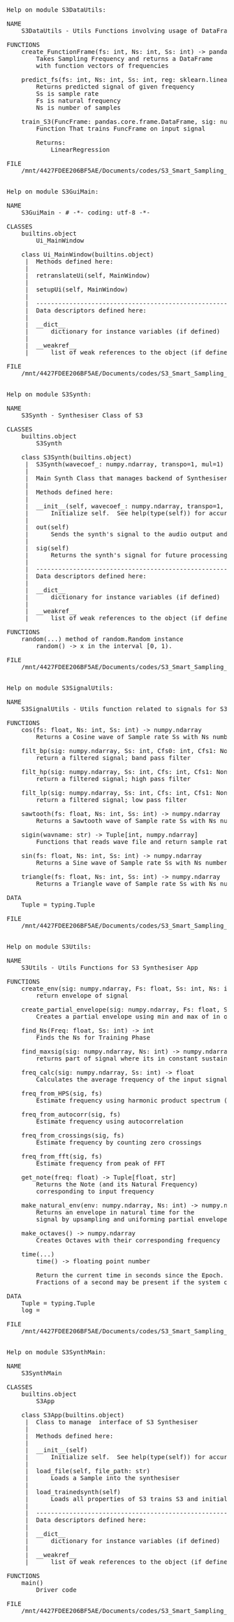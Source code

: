 <pre>
Help on module S3DataUtils:

NAME
    S3DataUtils - Utils Functions involving usage of DataFrame

FUNCTIONS
    create_FunctionFrame(fs: int, Ns: int, Ss: int) -> pandas.core.frame.DataFrame
        Takes Sampling Frequency and returns a DataFrame
        with function vectors of frequencies
    
    predict_fs(fs: int, Ns: int, Ss: int, reg: sklearn.linear_model.base.LinearRegression) -> numpy.ndarray
        Returns predicted signal of given frequency
        Ss is sample rate
        Fs is natural frequency
        Ns is number of samples
    
    train_S3(FuncFrame: pandas.core.frame.DataFrame, sig: numpy.ndarray) -> sklearn.linear_model.base.LinearRegression
        Function That trains FuncFrame on input signal
        
        Returns:
            LinearRegression

FILE
    /mnt/4427FDEE206BF5AE/Documents/codes/S3_Smart_Sampling_Synthesiser/S3DataUtils.py


Help on module S3GuiMain:

NAME
    S3GuiMain - # -*- coding: utf-8 -*-

CLASSES
    builtins.object
        Ui_MainWindow
    
    class Ui_MainWindow(builtins.object)
     |  Methods defined here:
     |  
     |  retranslateUi(self, MainWindow)
     |  
     |  setupUi(self, MainWindow)
     |  
     |  ----------------------------------------------------------------------
     |  Data descriptors defined here:
     |  
     |  __dict__
     |      dictionary for instance variables (if defined)
     |  
     |  __weakref__
     |      list of weak references to the object (if defined)

FILE
    /mnt/4427FDEE206BF5AE/Documents/codes/S3_Smart_Sampling_Synthesiser/S3GuiMain.py


Help on module S3Synth:

NAME
    S3Synth - Synthesiser Class of S3

CLASSES
    builtins.object
        S3Synth
    
    class S3Synth(builtins.object)
     |  S3Synth(wavecoef_: numpy.ndarray, transpo=1, mul=1)
     |  
     |  Main Synth Class that manages backend of Synthesiser
     |  
     |  Methods defined here:
     |  
     |  __init__(self, wavecoef_: numpy.ndarray, transpo=1, mul=1)
     |      Initialize self.  See help(type(self)) for accurate signature.
     |  
     |  out(self)
     |      Sends the synth's signal to the audio output and return the object itself.
     |  
     |  sig(self)
     |      Returns the synth's signal for future processing.
     |  
     |  ----------------------------------------------------------------------
     |  Data descriptors defined here:
     |  
     |  __dict__
     |      dictionary for instance variables (if defined)
     |  
     |  __weakref__
     |      list of weak references to the object (if defined)

FUNCTIONS
    random(...) method of random.Random instance
        random() -> x in the interval [0, 1).

FILE
    /mnt/4427FDEE206BF5AE/Documents/codes/S3_Smart_Sampling_Synthesiser/S3Synth.py


Help on module S3SignalUtils:

NAME
    S3SignalUtils - Utils function related to signals for S3

FUNCTIONS
    cos(fs: float, Ns: int, Ss: int) -> numpy.ndarray
        Returns a Cosine wave of Sample rate Ss with Ns number of samples and Sample Frequency Fs
    
    filt_bp(sig: numpy.ndarray, Ss: int, Cfs0: int, Cfs1: None, order=5) -> numpy.ndarray
        return a filtered signal; band pass filter
    
    filt_hp(sig: numpy.ndarray, Ss: int, Cfs: int, Cfs1: None, order=5) -> numpy.ndarray
        return a filtered signal; high pass filter
    
    filt_lp(sig: numpy.ndarray, Ss: int, Cfs: int, Cfs1: None, order=5) -> numpy.ndarray
        return a filtered signal; low pass filter
    
    sawtooth(fs: float, Ns: int, Ss: int) -> numpy.ndarray
        Returns a Sawtooth wave of Sample rate Ss with Ns number of samples and Sample Frequency Fs
    
    sigin(wavname: str) -> Tuple[int, numpy.ndarray]
        Functions that reads wave file and return sample rate and signal as np.array
    
    sin(fs: float, Ns: int, Ss: int) -> numpy.ndarray
        Returns a Sine wave of Sample rate Ss with Ns number of samples and Sample Frequency Fs
    
    triangle(fs: float, Ns: int, Ss: int) -> numpy.ndarray
        Returns a Triangle wave of Sample rate Ss with Ns number of samples and Sample Frequency Fs

DATA
    Tuple = typing.Tuple

FILE
    /mnt/4427FDEE206BF5AE/Documents/codes/S3_Smart_Sampling_Synthesiser/S3SignalUtils.py


Help on module S3Utils:

NAME
    S3Utils - Utils Functions for S3 Synthesiser App

FUNCTIONS
    create_env(sig: numpy.ndarray, Fs: float, Ss: int, Ns: int) -> numpy.ndarray
        return envelope of signal
    
    create_partial_envelope(sig: numpy.ndarray, Fs: float, Ss: int) -> numpy.ndarray
        Creates a partial envelope using min and max of in one cycle.
    
    find_Ns(Freq: float, Ss: int) -> int
        Finds the Ns for Training Phase
    
    find_maxsig(sig: numpy.ndarray, Ns: int) -> numpy.ndarray
        returns part of signal where its in constant sustain
    
    freq_calc(sig: numpy.ndarray, Ss: int) -> float
        Calculates the average frequency of the input signal (of a recorded note)
    
    freq_from_HPS(sig, fs)
        Estimate frequency using harmonic product spectrum (HPS)
    
    freq_from_autocorr(sig, fs)
        Estimate frequency using autocorrelation
    
    freq_from_crossings(sig, fs)
        Estimate frequency by counting zero crossings
    
    freq_from_fft(sig, fs)
        Estimate frequency from peak of FFT
    
    get_note(freq: float) -> Tuple[float, str]
        Returns the Note (and its Natural Frequency)
        corresponding to input frequency
    
    make_natural_env(env: numpy.ndarray, Ns: int) -> numpy.ndarray
        Returns an envelope in natural time for the
        signal by upsampling and uniforming partial envelope
    
    make_octaves() -> numpy.ndarray
        Creates Octaves with their corresponding frequency
    
    time(...)
        time() -> floating point number
        
        Return the current time in seconds since the Epoch.
        Fractions of a second may be present if the system clock provides them.

DATA
    Tuple = typing.Tuple
    log = <ufunc 'log'>

FILE
    /mnt/4427FDEE206BF5AE/Documents/codes/S3_Smart_Sampling_Synthesiser/S3Utils.py


Help on module S3SynthMain:

NAME
    S3SynthMain

CLASSES
    builtins.object
        S3App
    
    class S3App(builtins.object)
     |  Class to manage  interface of S3 Synthesiser
     |  
     |  Methods defined here:
     |  
     |  __init__(self)
     |      Initialize self.  See help(type(self)) for accurate signature.
     |  
     |  load_file(self, file_path: str)
     |      Loads a Sample into the synthesiser
     |  
     |  load_trainedsynth(self)
     |      Loads all properties of S3 trains S3 and initialises S3Synth
     |  
     |  ----------------------------------------------------------------------
     |  Data descriptors defined here:
     |  
     |  __dict__
     |      dictionary for instance variables (if defined)
     |  
     |  __weakref__
     |      list of weak references to the object (if defined)

FUNCTIONS
    main()
        Driver code

FILE
    /mnt/4427FDEE206BF5AE/Documents/codes/S3_Smart_Sampling_Synthesiser/S3SynthMain.py


</pre>
